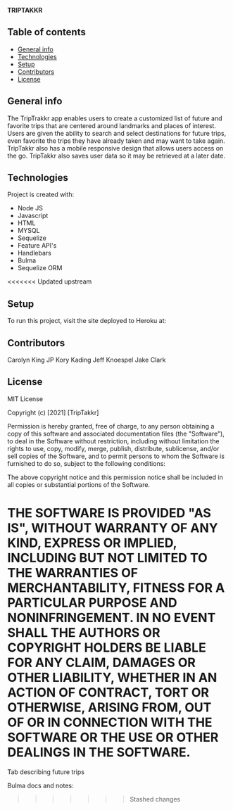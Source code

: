**TRIPTAKKR**

## Table of contents
* [General info](#general-info)
* [Technologies](#technologies)
* [Setup](#setup)
* [Contributors](#contributors)
* [License](#license)



## General info
The TripTrakkr app enables users to create a customized list of future and favorite trips that are centered around landmarks and places of interest. Users are given the ability to search and select destinations for future trips, even favorite the trips they have already taken and may want to take again. TripTakkr also has a mobile responsive design that allows users access on the go. TripTakkr also saves user data so it may be retrieved at a later date.




## Technologies
Project is created with:
* Node JS
* Javascript
* HTML
* MYSQL
* Sequelize
* Feature API's
* Handlebars
* Bulma
* Sequelize ORM



<<<<<<< Updated upstream
## Setup
To run this project, visit the site deployed to Heroku at:




## Contributors
Carolyn King
JP 
Kory Kading
Jeff Knoespel
Jake Clark


## License
MIT License

Copyright (c) [2021] [TripTakkr]

Permission is hereby granted, free of charge, to any person obtaining a copy
of this software and associated documentation files (the "Software"), to deal
in the Software without restriction, including without limitation the rights
to use, copy, modify, merge, publish, distribute, sublicense, and/or sell
copies of the Software, and to permit persons to whom the Software is
furnished to do so, subject to the following conditions:

The above copyright notice and this permission notice shall be included in all
copies or substantial portions of the Software.

THE SOFTWARE IS PROVIDED "AS IS", WITHOUT WARRANTY OF ANY KIND, EXPRESS OR
IMPLIED, INCLUDING BUT NOT LIMITED TO THE WARRANTIES OF MERCHANTABILITY,
FITNESS FOR A PARTICULAR PURPOSE AND NONINFRINGEMENT. IN NO EVENT SHALL THE
AUTHORS OR COPYRIGHT HOLDERS BE LIABLE FOR ANY CLAIM, DAMAGES OR OTHER
LIABILITY, WHETHER IN AN ACTION OF CONTRACT, TORT OR OTHERWISE, ARISING FROM,
OUT OF OR IN CONNECTION WITH THE SOFTWARE OR THE USE OR OTHER DEALINGS IN THE
SOFTWARE.
=======
Tab describing future trips


Bulma docs and notes: 

>>>>>>> Stashed changes
